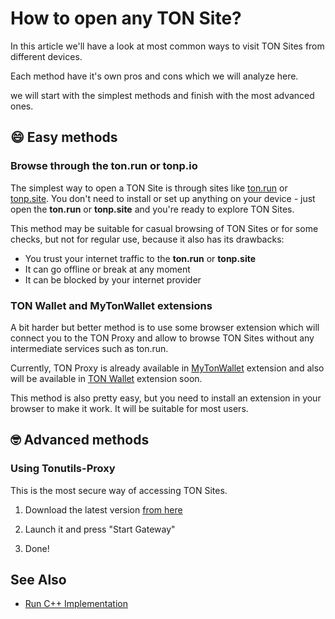 # How to open any TON Site?

In this article we'll have a look at most common ways to visit TON Sites from different devices.

Each method have it's own pros and cons which we will analyze here.

we will start with the simplest methods and finish with the most advanced ones.

## 😄 Easy methods

### Browse through the ton.run or tonp.io

The simplest way to open a TON Site is through sites like [ton.run](https://ton.run) or [tonp.site](https://tonp.site). You don't need to install or set up anything on your device - just open the **ton.run** or **tonp.site** and you're ready to explore TON Sites.

This method may be suitable for casual browsing of TON Sites or for some checks, but not for regular use, because it also has its drawbacks:

-   You trust your internet traffic to the **ton.run** or **tonp.site**
-   It can go offline or break at any moment
-   It can be blocked by your internet provider

### TON Wallet and MyTonWallet extensions

A bit harder but better method is to use some browser extension which will connect you to the TON Proxy and allow to browse TON Sites without any intermediate services such as ton.run.

Currently, TON Proxy is already available in [MyTonWallet](https://mytonwallet.io/) extension and also will be available in [TON Wallet](https://chrome.google.com/webstore/detail/ton-wallet/nphplpgoakhhjchkkhmiggakijnkhfnd) extension soon.

This method is also pretty easy, but you need to install an extension in your browser to make it work. It will be suitable for most users.

## 🤓 Advanced methods

### Using Tonutils-Proxy

This is the most secure way of accessing TON Sites.

1. Download the latest version [from here](https://github.com/xssnick/Tonutils-Proxy#download-precompiled-version)

2. Launch it and press "Start Gateway"
3. Done!


## See Also
* [Run C++ Implementation](/v3/guidelines/web3/ton-proxy-sites/running-your-own-ton-proxy)
